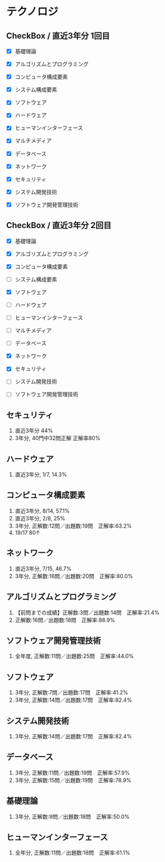 # テクノロジ
## CheckBox / 直近3年分 1回目
* [x] 基礎理論
* [x] アルゴリズムとプログラミング
* [x] コンピュータ構成要素
* [x] システム構成要素
* [x] ソフトウェア
* [x] ハードウェア
* [x] ヒューマンインターフェース
* [x] マルチメディア
* [x] データベース
* [x] ネットワーク
* [x] セキュリティ
* [x] システム開発技術
* [x] ソフトウェア開発管理技術


## CheckBox / 直近3年分 2回目
* [x] 基礎理論
* [x] アルゴリズムとプログラミング
* [x] コンピュータ構成要素
* [ ] システム構成要素
* [x] ソフトウェア
* [ ] ハードウェア
* [ ] ヒューマンインターフェース
* [ ] マルチメディア
* [ ] データベース
* [x] ネットワーク
* [x] セキュリティ
* [ ] システム開発技術
* [ ] ソフトウェア開発管理技術


## セキュリティ
1. 直近3年分 44%
1. 3年分, 40門中32問正解 正解率80%

##  ハードウェア
1. 直近3年分, 1/7, 14.3%

## コンピュータ構成要素
1. 直近3年分, 8/14, 57.1%
2. 直近3年分, 2/8, 25%
3. 3年分, 正解数:12問／出題数:19問　正解率:63.2%
4. 19/17 80↑

## ネットワーク
1. 直近3年分, 7/15, 46.7%
2. 3年分, 正解数:16問／出題数:20問　正解率:80.0%

## アルゴリズムとプログラミング
1. 【前問までの成績】正解数:3問／出題数:14問　正解率:21.4%
2. 正解数:16問／出題数:18問　正解率:88.9%

## ソフトウェア開発管理技術
1. 全年度, 正解数:11問／出題数:25問　正解率:44.0%

## ソフトウェア
1.  3年分, 正解数:7問／出題数:17問　正解率:41.2%
2.  3年分, 正解数:14問／出題数:17問　正解率:82.4%

## システム開発技術
1. 3年分, 正解数:14問／出題数:17問　正解率:82.4%

## データベース
1. 3年分, 正解数:11問／出題数:19問　正解率:57.9%
2. 3年分, 正解数:15問／出題数:19問　正解率:78.9%

## 基礎理論
1. 3年分, 正解数:9問／出題数:18問　正解率:50.0%

## ヒューマンインターフェース
1. 全年分, 正解数:11問／出題数:18問　正解率:61.1%
